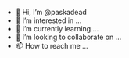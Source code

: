 - 👋 Hi, I’m @paskadead
- 👀 I’m interested in ...
- 🌱 I’m currently learning ...
- 💞️ I’m looking to collaborate on ...
- 📫 How to reach me ...

<!---
paskadead/paskadead is a ✨ special ✨ repository because its `README.md` (this file) appears on your GitHub profile.
You can click the Preview link to take a look at your changes.
--->
